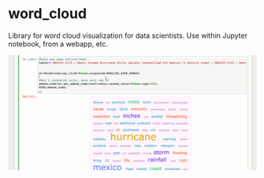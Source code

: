 # word_cloud
Library for word cloud visualization for data scientists. Use within Jupyter notebook, from a webapp, etc.


![alt text](word_cloud.gif)
